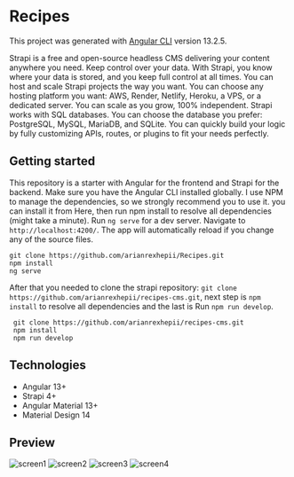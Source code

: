 # Recipes

This project was generated with [Angular CLI](https://github.com/angular/angular-cli) version 13.2.5.

Strapi is a free and open-source headless CMS delivering your content anywhere you need.
Keep control over your data. With Strapi, you know where your data is stored, and you keep full control at all times.
You can host and scale Strapi projects the way you want. You can choose any hosting platform you want: AWS, Render, Netlify, Heroku, a VPS, or a dedicated server. You can scale as you grow, 100% independent.
Strapi works with SQL databases. You can choose the database you prefer: PostgreSQL, MySQL, MariaDB, and SQLite.
You can quickly build your logic by fully customizing APIs, routes, or plugins to fit your needs perfectly.

## Getting started
This repository is a starter with Angular for the frontend and Strapi for the backend.
Make sure you have the Angular CLI installed globally. I use NPM to manage the dependencies, so we strongly recommend you to use it. you can install it from Here, then run npm install to resolve all dependencies (might take a minute).
Run `ng serve` for a dev server. Navigate to `http://localhost:4200/`. The app will automatically reload if you change any of the source files.

```shell
git clone https://github.com/arianrexhepii/Recipes.git
npm install
ng serve
```

After that you needed to clone the strapi repository: ` git clone https://github.com/arianrexhepii/recipes-cms.git `, next step is `npm install` to resolve all dependencies and the last is Run `npm run develop`.
```shell
 git clone https://github.com/arianrexhepii/recipes-cms.git
 npm install
 npm run develop
 ```
## Technologies
* Angular 13+
* Strapi 4+
* Angular Material 13+
* Material Design 14
## Preview

![screen1](https://user-images.githubusercontent.com/54391451/196899436-a206b548-e33f-4f00-8c71-20361a9829bf.PNG)
![screen2](https://user-images.githubusercontent.com/54391451/196899460-bd2c95f8-5da4-4c51-bdb9-b71db51ad713.PNG)
![screen3](https://user-images.githubusercontent.com/54391451/196899492-2c0a2be9-c01b-48d2-bdb3-fc56eff0f51d.PNG)
![screen4](https://user-images.githubusercontent.com/54391451/196899499-388139de-8350-4d6e-8641-245c81e860de.PNG)


